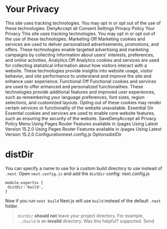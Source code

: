 # Your Privacy
This site uses tracking technologies. You may opt in or opt out of the use of these technologies.
DenyAccept all
Consent Settings
Privacy Policy
Your Privacy
This site uses tracking technologies. You may opt in or opt out of the use of these technologies.
Marketing
Off
Marketing cookies and services are used to deliver personalized advertisements, promotions, and offers. These technologies enable targeted advertising and marketing campaigns by collecting information about users' interests, preferences, and online activities. 
Analytics
Off
Analytics cookies and services are used for collecting statistical information about how visitors interact with a website. These technologies provide insights into website usage, visitor behavior, and site performance to understand and improve the site and enhance user experience.
Functional
Off
Functional cookies and services are used to offer enhanced and personalized functionalities. These technologies provide additional features and improved user experiences, such as remembering your language preferences, font sizes, region selections, and customized layouts. Opting out of these cookies may render certain services or functionality of the website unavailable.
Essential
On
Essential cookies and services are used to enable core website features, such as ensuring the security of the website. 
SaveDenyAccept all
Privacy Policy
Menu
Using Pages Router
Features available in /pages
Using Latest Version
15.2.0
Using Pages Router
Features available in /pages
Using Latest Version
15.2.0
Configurationnext.config.js OptionsdistDir
# distDir
You can specify a name to use for a custom build directory to use instead of `.next`.
Open `next.config.js` and add the `distDir` config:
next.config.js
```
module.exports= {
 distDir:'build',
}
```

Now if you run `next build` Next.js will use `build` instead of the default `.next` folder.
> `distDir` **should not** leave your project directory. For example, `../build` is an **invalid** directory.
Was this helpful?
supported.
Send

